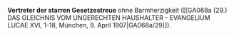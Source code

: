 
**Vertreter der starren Gesetzestreue** ohne Barmherzigkeit ([[GA068a (29.) DAS GLEICHNIS VOM UNGERECHTEN HAUSHALTER - EVANGELIUM LUCAE XVI, 1-18, München, 9. April 1907|GA068a/29]]).

